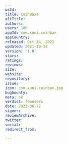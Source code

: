 ```yaml
---
wsId: 
title: CoinBaxa
altTitle: 
authors: 
users: 100
appId: com.xuni.coinbax
appCountry: 
released: Oct 14, 2021
updated: 2021-10-14
version: '1.0'
stars: 
ratings: 
reviews: 
size: 
website: 
repository: 
issue: 
icon: com.xuni.coinbax.jpg
bugbounty: 
meta: ok
verdict: fewusers
date: 2022-06-22
signer: 
reviewArchive: 
twitter: 
social: 
redirect_from: 

---
```


